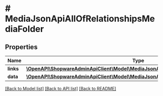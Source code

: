 # # MediaJsonApiAllOfRelationshipsMediaFolder

## Properties

Name | Type | Description | Notes
------------ | ------------- | ------------- | -------------
**links** | [**\OpenAPI\ShopwareAdminApiClient\Model\MediaJsonApiAllOfRelationshipsMediaFolderLinks**](MediaJsonApiAllOfRelationshipsMediaFolderLinks.md) |  | [optional]
**data** | [**\OpenAPI\ShopwareAdminApiClient\Model\MediaJsonApiAllOfRelationshipsMediaFolderData**](MediaJsonApiAllOfRelationshipsMediaFolderData.md) |  | [optional]

[[Back to Model list]](../../README.md#models) [[Back to API list]](../../README.md#endpoints) [[Back to README]](../../README.md)
